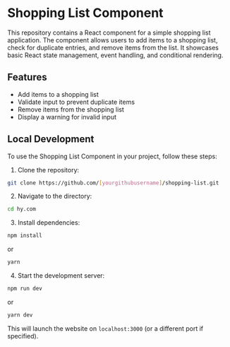 # Shopping List Component

This repository contains a React component for a simple shopping list application. The component allows users to add items to a shopping list, check for duplicate entries, and remove items from the list. It showcases basic React state management, event handling, and conditional rendering.

## Features

-   Add items to a shopping list
-   Validate input to prevent duplicate items
-   Remove items from the shopping list
-   Display a warning for invalid input

## Local Development

To use the Shopping List Component in your project, follow these steps:

1. Clone the repository:

```bash
git clone https://github.com/[yourgithubusername]/shopping-list.git
```

2. Navigate to the directory:

```bash
cd hy.com
```

3. Install dependencies:

```bash
npm install
```

or

```bash
yarn
```

4. Start the development server:

```bash
npm run dev
```

or

```bash
yarn dev
```

This will launch the website on `localhost:3000` (or a different port if specified).
